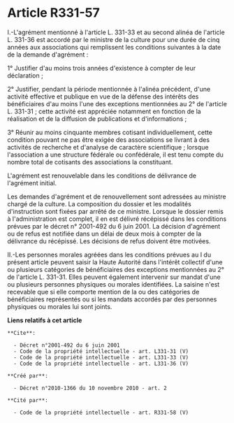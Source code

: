 # Article R331-57

I.-L'agrément mentionné à l'article L. 331-33 et au second alinéa de l'article L. 331-36 est accordé par le ministre de la
culture pour une durée de cinq années aux associations qui remplissent les conditions suivantes à la date de la demande
d'agrément : 

1° Justifier d'au moins trois années d'existence à compter de leur déclaration ; 

2° Justifier, pendant la période mentionnée à l'alinéa précédent, d'une activité effective et publique en vue de la défense
des intérêts des bénéficiaires d'au moins l'une des exceptions mentionnées au 2° de l'article L. 331-31 ; cette activité est
appréciée notamment en fonction de la réalisation et de la diffusion de publications et d'informations ; 

3° Réunir au moins cinquante membres cotisant individuellement, cette condition pouvant ne pas être exigée des associations
se livrant à des activités de recherche et d'analyse de caractère scientifique ; lorsque l'association a une structure
fédérale ou confédérale, il est tenu compte du nombre total de cotisants des associations la constituant. 

L'agrément est renouvelable dans les conditions de délivrance de l'agrément initial. 

Les demandes d'agrément et de renouvellement sont adressées au ministre chargé de la culture. La composition du dossier et
les modalités d'instruction sont fixées par arrêté de ce ministre. Lorsque le dossier remis à l'administration est complet,
il en est délivré récépissé dans les conditions prévues par le décret n° 2001-492 du 6 juin 2001. La décision d'agrément ou
de refus est notifiée dans un délai de deux mois à compter de la délivrance du récépissé. Les décisions de refus doivent être
motivées. 

II.-Les personnes morales agréées dans les conditions prévues au I du présent article peuvent saisir la Haute Autorité dans
l'intérêt collectif d'une ou plusieurs catégories de bénéficiaires des exceptions mentionnées au 2° de l'article L. 331-31.
Elles peuvent également intervenir sur mandat d'une ou plusieurs personnes physiques ou morales identifiées. La saisine n'est
recevable que si elle comporte mention de la ou des catégories de bénéficiaires représentés ou si les mandats accordés par
des personnes physiques ou morales lui sont joints.

**Liens relatifs à cet article**

	**Cite**:

	  - Décret n°2001-492 du 6 juin 2001
	  - Code de la propriété intellectuelle - art. L331-31 (V)
	  - Code de la propriété intellectuelle - art. L331-33 (V)
	  - Code de la propriété intellectuelle - art. L331-36 (V)

	**Créé par**:

	  - Décret n°2010-1366 du 10 novembre 2010 - art. 2

	**Cité par**:

	  - Code de la propriété intellectuelle - art. R331-58 (V)
